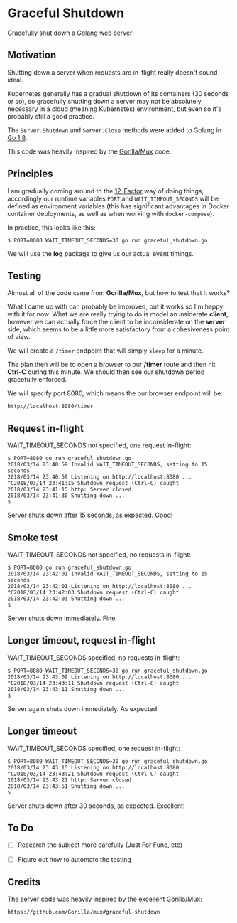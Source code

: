 # Graceful Shutdown

Gracefully shut down a Golang web server


## Motivation

Shutting down a server when requests are in-flight really doesn't sound ideal.

Kubernetes generally has a gradual shutdown of its containers (30 seconds or so),
so gracefully shutting down a server may not be absolutely necessary in a cloud
(meaning Kubernetes) environment, but even so it's probably still a good practice.

The `Server.Shutdown` and `Server.Close` methods were added to Golang in
[Go 1.8](https://golang.org/doc/go1.8#http_shutdown).

This code was heavily inspired by the
[Gorilla/Mux](https://github.com/Gorilla/mux#graceful-shutdown) code.


## Principles

I am gradually coming around to the [12-Factor](https://12factor.net/config) way
of doing things, accordingly our runtime variables `PORT` and `WAIT_TIMEOUT_SECONDS`
will be defined as environment variables (this has significant advantages in
Docker container deployments, as well as when working with `docker-compose`).

In practice, this looks like this:

    $ PORT=8080 WAIT_TIMEOUT_SECONDS=30 go run graceful_shutdown.go 

We will use the __log__ package to give us our actual event timings.


## Testing

Almost all of the code came from __Gorilla/Mux__, but how to test that it works?

What I came up with can probably be improved, but it works so I'm happy with
it for now. What we are really trying to do is model an insiderate __client__,
however we can actually force the client to be inconsiderate on the __server__
side, which seems to be a little more satisfactory from a cohesiveness point
of view.

We will create a `/timer` endpoint that will simply `sleep` for a minute.

The plan then will be to open a browser to our __/timer__ route and then hit
__Ctrl-C__ during this minute. We should then see our shutdown period gracefully
enforced.

We will specify port 8080, which means the our browser endpoint will be:

    http://localhost:8080/timer


## Request in-flight

WAIT_TIMEOUT_SECONDS not specified, one request in-flight:

    $ PORT=8080 go run graceful_shutdown.go 
    2018/03/14 23:40:59 Invalid WAIT_TIMEOUT_SECONDS, setting to 15 seconds
    2018/03/14 23:40:59 Listening on http://localhost:8080 ...
    ^C2018/03/14 23:41:15 Shutdown request (Ctrl-C) caught
    2018/03/14 23:41:15 http: Server closed
    2018/03/14 23:41:30 Shutting down ...
    $

Server shuts down after 15 seconds, as expected. Good!


## Smoke test

WAIT_TIMEOUT_SECONDS not specified, no requests in-flight:

    $ PORT=8080 go run graceful_shutdown.go 
    2018/03/14 23:42:01 Invalid WAIT_TIMEOUT_SECONDS, setting to 15 seconds
    2018/03/14 23:42:01 Listening on http://localhost:8080 ...
    ^C2018/03/14 23:42:03 Shutdown request (Ctrl-C) caught
    2018/03/14 23:42:03 Shutting down ...
    $

Server shuts down immediately. Fine.


## Longer timeout, request in-flight

WAIT_TIMEOUT_SECONDS specified, no requests in-flight:

    $ PORT=8080 WAIT_TIMEOUT_SECONDS=30 go run graceful_shutdown.go 
    2018/03/14 23:43:09 Listening on http://localhost:8080 ...
    ^C2018/03/14 23:43:11 Shutdown request (Ctrl-C) caught
    2018/03/14 23:43:11 Shutting down ...
    $

Server again shuts down immediately. As expected.


## Longer timeout

WAIT_TIMEOUT_SECONDS specified, one request in-flight:

    $ PORT=8080 WAIT_TIMEOUT_SECONDS=30 go run graceful_shutdown.go 
    2018/03/14 23:43:15 Listening on http://localhost:8080 ...
    ^C2018/03/14 23:43:21 Shutdown request (Ctrl-C) caught
    2018/03/14 23:43:21 http: Server closed
    2018/03/14 23:43:51 Shutting down ...
    $

Server shuts down after 30 seconds, as expected. Excellent!


## To Do

- [ ] Research the subject more carefully (Just For Func, etc)
- [ ] Figure out how to automate the testing


## Credits

The server code was heavily inspired by the excellent Gorilla/Mux:

    https://github.com/Gorilla/mux#graceful-shutdown
